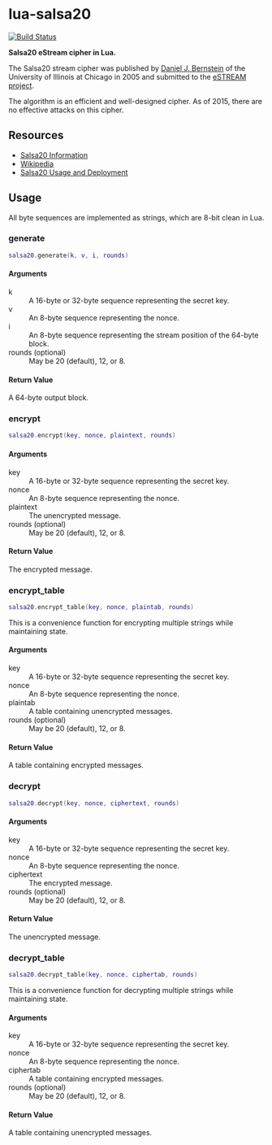 # lua-salsa20

[![Build Status](https://travis-ci.org/mrogaski/lua-salsa20.png?branch=master)](https://travis-ci.org/mrogaski/lua-salsa20)

__Salsa20 eStream cipher in Lua.__

The Salsa20 stream cipher was published by [Daniel J. Bernstein][1] of the University of Illinois at Chicago in 2005 and submitted to the [eSTREAM project][2].

The algorithm is an efficient and well-designed cipher.  As of 2015, there are no effective attacks on this cipher.

## Resources

- [Salsa20 Information][3]
- [Wikipedia][4]
- [Salsa20 Usage and Deployment][5]


## Usage

All byte sequences are implemented as strings, which are 8-bit clean in Lua.

### generate

```lua
salsa20.generate(k, v, i, rounds)
```
#### Arguments

<dl>
    <dt>k</dt>
    <dd>A 16-byte or 32-byte sequence representing the secret key.</dd>
    <dt>v</dt>
    <dd>An 8-byte sequence representing the nonce.</dd>
    <dt>i</dt>
    <dd>An 8-byte sequence representing the stream position of the 64-byte block.</dd>
    <dt>rounds (optional)</dt>
    <dd>May be 20 (default), 12, or 8.</dd>
</dl>

#### Return Value

A 64-byte output block.


### encrypt

```lua
salsa20.encrypt(key, nonce, plaintext, rounds)
```
#### Arguments

<dl>
    <dt>key</dt>
    <dd>A 16-byte or 32-byte sequence representing the secret key.</dd>
    <dt>nonce</dt>
    <dd>An 8-byte sequence representing the nonce.</dd>
    <dt>plaintext</dt>
    <dd>The unencrypted message.</dd>
    <dt>rounds (optional)</dt>
    <dd>May be 20 (default), 12, or 8.</dd>
</dl>

#### Return Value

The encrypted message.


### encrypt_table

```lua
salsa20.encrypt_table(key, nonce, plaintab, rounds)
```

This is a convenience function for encrypting multiple strings while maintaining state.

#### Arguments

<dl>
    <dt>key</dt>
    <dd>A 16-byte or 32-byte sequence representing the secret key.</dd>
    <dt>nonce</dt>
    <dd>An 8-byte sequence representing the nonce.</dd>
    <dt>plaintab</dt>
    <dd>A table containing unencrypted messages.</dd>
    <dt>rounds (optional)</dt>
    <dd>May be 20 (default), 12, or 8.</dd>
</dl>

#### Return Value

A table containing encrypted messages.


### decrypt

```lua
salsa20.decrypt(key, nonce, ciphertext, rounds)
```
#### Arguments

<dl>
    <dt>key</dt>
    <dd>A 16-byte or 32-byte sequence representing the secret key.</dd>
    <dt>nonce</dt>
    <dd>An 8-byte sequence representing the nonce.</dd>
    <dt>ciphertext</dt>
    <dd>The encrypted message.</dd>
    <dt>rounds (optional)</dt>
    <dd>May be 20 (default), 12, or 8.</dd>
</dl>

#### Return Value

The unencrypted message.


### decrypt_table

```lua
salsa20.decrypt_table(key, nonce, ciphertab, rounds)
```

This is a convenience function for decrypting multiple strings while maintaining state.

#### Arguments

<dl>
    <dt>key</dt>
    <dd>A 16-byte or 32-byte sequence representing the secret key.</dd>
    <dt>nonce</dt>
    <dd>An 8-byte sequence representing the nonce.</dd>
    <dt>ciphertab</dt>
    <dd>A table containing encrypted messages.</dd>
    <dt>rounds (optional)</dt>
    <dd>May be 20 (default), 12, or 8.</dd>
</dl>

#### Return Value

A table containing unencrypted messages.



[1]: http://cr.yp.to/djb.html
[2]: http://www.ecrypt.eu.org/stream/salsa20pf.html
[3]: http://cr.yp.to/snuffle.html
[4]: https://en.wikipedia.org/wiki/Salsa20
[5]: http://ianix.com/pub/salsa20-deployment.html